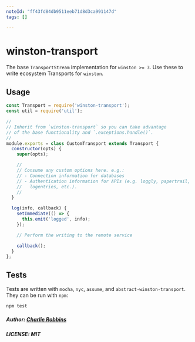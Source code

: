```yaml
---
noteId: "ff43fd84db9511eeb71d8d3ca991147d"
tags: []

---
```


# winston-transport

The base `TransportStream` implementation for `winston >= 3`. Use these to
write ecosystem Transports for `winston`.

## Usage

``` js
const Transport = require('winston-transport');
const util = require('util');

//
// Inherit from `winston-transport` so you can take advantage
// of the base functionality and `.exceptions.handle()`.
//
module.exports = class CustomTransport extends Transport {
  constructor(opts) {
    super(opts);

    //
    // Consume any custom options here. e.g.:
    // - Connection information for databases
    // - Authentication information for APIs (e.g. loggly, papertrail,
    //   logentries, etc.).
    //
  }

  log(info, callback) {
    setImmediate(() => {
      this.emit('logged', info);
    });

    // Perform the writing to the remote service

    callback();
  }
};
```

## Tests

Tests are written with `mocha`, `nyc`, `assume`, and 
`abstract-winston-transport`. They can be run with `npm`:

``` bash
npm test
```

##### Author: [Charlie Robbins](https://github.com/indexzero)
##### LICENSE: MIT
